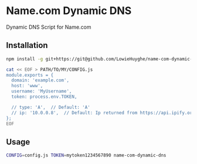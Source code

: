 # Name.com Dynamic DNS

Dynamic DNS Script for Name.com


## Installation

```bash
npm install -g git+https://git@github.com/LowieHuyghe/name-com-dynamic-dns.git@1.0.0

cat << EOF > PATH/TO/MY/CONFIG.js
module.exports = {
  domain: 'example.com',
  host: 'www',
  username: 'MyUsername',
  token: process.env.TOKEN,

  // type: 'A',  // Default: 'A'
  // ip: '10.0.0.8',  // Default: Ip returned from https://api.ipify.org?format=json
};
EOF
```


## Usage

```bash
CONFIG=config.js TOKEN=mytoken1234567890 name-com-dynamic-dns
```
